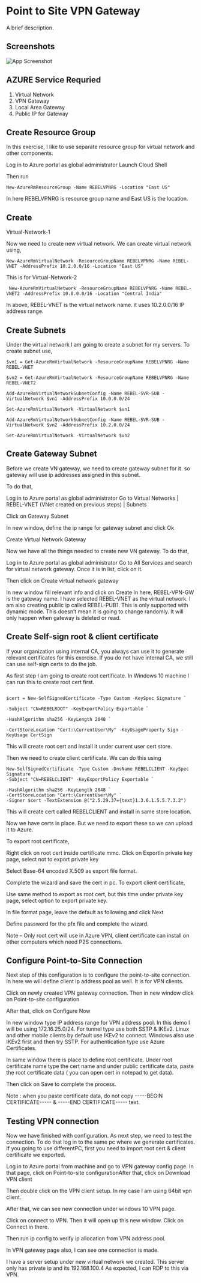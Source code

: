 # Point to Site VPN Gateway

A brief description.

## Screenshots

![App Screenshot](https://github.com/satishvermacoen/Azure-LAB/blob/main/Point%20to%20Site%20Multiple-vnet/Azure%20Virtual%20Network%20Peering.drawio.png)

## AZURE Service Requried 

1. Virtual Network
2. VPN Gateway 
3. Local Area Gateway 
4. Public IP for Gateway

## Create Resource Group

In this exercise, I like to use separate resource group for virtual network and other components.

Log in to Azure portal as global administrator
Launch Cloud Shell

Then run 
```
New-AzureRmResourceGroup -Name REBELVPNRG -Location "East US"
```
In here REBELVPNRG is resource group name and East US is the location.


## Create 

Virtual-Network-1

Now we need to create new virtual network. We can create virtual network using,

```
New-AzureRmVirtualNetwork -ResourceGroupName REBELVPNRG -Name REBEL-VNET -AddressPrefix 10.2.0.0/16 -Location "East US"

```
This is for Virtual-Network-2
```
 New-AzureRmVirtualNetwork -ResourceGroupName REBELVPNRG -Name REBEL-VNET2 -AddressPrefix 10.0.0.0/16 -Location "Central India"

 ```

In above, REBEL-VNET is the virtual network name. it uses 10.2.0.0/16 IP address range.


## Create Subnets


Under the virtual network I am going to create a subnet for my servers. To create subnet use,

```
$vn1 = Get-AzureRmVirtualNetwork -ResourceGroupName REBELVPNRG -Name REBEL-VNET

$vn2 = Get-AzureRmVirtualNetwork -ResourceGroupName REBELVPNRG -Name REBEL-VNET2

```
```
Add-AzureRmVirtualNetworkSubnetConfig -Name REBEL-SVR-SUB -VirtualNetwork $vn1 -AddressPrefix 10.0.0.0/24

Set-AzureRmVirtualNetwork -VirtualNetwork $vn1

```
```
Add-AzureRmVirtualNetworkSubnetConfig -Name REBEL-SVR-SUB -VirtualNetwork $vn2 -AddressPrefix 10.2.0.0/24

Set-AzureRmVirtualNetwork -VirtualNetwork $vn2

```
## Create Gateway Subnet

Before we create VN gateway, we need to create gateway subnet for it. so gateway will use ip addresses assigned in this subnet.

To do that,

Log in to Azure portal as global administrator
Go to Virtual Networks | REBEL-VNET (VNet created on previous steps) | Subnets


Click on Gateway Subnet


In new window, define the ip range for gateway subnet and click Ok

Create Virtual Network Gateway

Now we have all the things needed to create new VN gateway. To do that,

Log in to Azure portal as global administrator
Go to All Services and search for virtual network gateway. Once it is in list, click on it.

Then click on Create virtual network gateway


In new window fill relevant info and click on Create
 In here, REBEL-VPN-GW is the gateway name. I have selected REBEL-VNET as the virtual network. I am also creating public ip called REBEL-PUB1. This is only supported with dynamic mode. This doesn’t mean it is going to change randomly. It will only happen when gateway is deleted or read.




## Create Self-sign root & client certificate

If your organization using internal CA, you always can use it to generate relevant certificates for this exercise. If you do not have internal CA, we still can use self-sign certs to do the job.

As first step I am going to create root certificate. In Windows 10 machine I can run this to create root cert first.
```

$cert = New-SelfSignedCertificate -Type Custom -KeySpec Signature `

-Subject "CN=REBELROOT" -KeyExportPolicy Exportable `

-HashAlgorithm sha256 -KeyLength 2048 `

-CertStoreLocation "Cert:\CurrentUser\My" -KeyUsageProperty Sign -KeyUsage CertSign

```
This will create root cert and install it under current user cert store.




Then we need to create client certificate. We can do this using
```
New-SelfSignedCertificate -Type Custom -DnsName REBELCLIENT -KeySpec Signature `
-Subject "CN=REBELCLIENT" -KeyExportPolicy Exportable `

-HashAlgorithm sha256 -KeyLength 2048 `
-CertStoreLocation "Cert:\CurrentUser\My" `
-Signer $cert -TextExtension @("2.5.29.37={text}1.3.6.1.5.5.7.3.2")

```

This will create cert called REBELCLIENT and install in same store location.


Now we have certs in place. But we need to export these so we can upload it to Azure.

To export root certificate,

Right click on root cert inside certificate mmc.
Click on ExportIn private key page, select not to export private key


Select Base-64 encoded X.509 as export file format.


Complete the wizard and save the cert in pc.
 To export client certificate,


Use same method to export as root cert, but this time under private key page, select option to export private key.

In file format page, leave the default as following and click Next

Define password for the pfx file and complete the wizard.

Note – Only root cert will use in Azure VPN, client certificate can install on other computers which need P2S connections.


## Configure Point-to-Site Connection


Next step of this configuration is to configure the point-to-site connection. In here we will define client ip address pool as well. It is for VPN clients.


Click on newly created VPN gateway connection.
Then in new window click on Point-to-site configuration

After that, click on Configure Now


In new window type IP address range for VPN address pool. In this demo I will be using 172.16.25.0/24. For tunnel type use both SSTP & IKEv2. Linux and other mobile clients by default use IKEv2 to connect. Windows also use IKEv2 first and then try SSTP. For authentication type use Azure Certificates.


In same window there is place to define root certificate. Under root certificate name type the cert name and under public certificate data, paste the root certificate data ( you can open cert in notepad to get data).


Then click on Save to complete the process.


Note : when you paste certificate data, do not copy -----BEGIN CERTIFICATE----- & -----END CERTIFICATE----- text.


## Testing VPN connection

Now we have finished with configuration. As next step, we need to test the connection. To do that log in to the same pc where we generate certificates. If you going to use differentPC, first you need to import root cert & client certificate we exported.

Log in to Azure portal from machine and go to VPN gateway config page.
In that page, click on Point-to-site configurationAfter that, click on Download VPN client


Then double click on the VPN client setup. In my case I am using 64bit vpn client.


After that, we can see new connection under windows 10 VPN page.


Click on connect to VPN. Then it will open up this new window. Click on Connect in there.

Then run ip config to verify ip allocation from VPN address pool.

In VPN gateway page also, I can see one connection is made.


I have a server setup under new virtual network we created. This server only has private ip and its 192.168.100.4
As expected, I can RDP to this via VPN.

